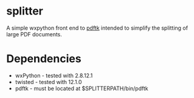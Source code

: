 splitter
========

A simple wxpython front end to [pdftk](http://www.pdflabs.com/tools/pdftk-the-pdf-toolkit/) intended to simplify the splitting of large PDF documents.

Dependencies
============
* wxPython - tested with 2.8.12.1
* twisted  - tested with 12.1.0
* pdftk    - must be located at $SPLITTERPATH/bin/pdftk
